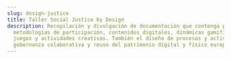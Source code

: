 ```yaml
---
slug: design-justice
title: Taller Social Justice by Design
description: Recopilación y divulgación de documentación que contenga procesos y
  metodologías de participación, contenidos digitales, dinámicas gamificadas,
  juegos y actividades creativas. También el diseño de procesos y actividades de
  gobernanza colaborativa y reuso del patrimonio digital y físico europeo.
---
```

